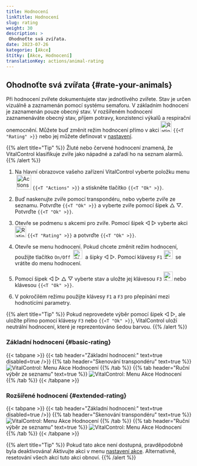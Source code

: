 ```yaml
---
title: Hodnocení
linkTitle: Hodnocení
slug: rating
weight: 30
description: >
 Ohodnoťte svá zvířata.
date: 2023-07-26
kategorie: [Akce]
štítky: [Akce, Hodnocení]
translationKey: actions/animal-rating
---
```


## Ohodnoťte svá zvířata {#rate-your-animals}

Při hodnocení zvířete dokumentujete stav jednotlivého zvířete. Stav je určen vizuálně a zaznamenán pomocí systému semaforu. V základním hodnocení je zaznamenán pouze obecný stav. V rozšířeném hodnocení zaznamenáváte obecný stav, příjem potravy, konzistenci výkalů a respirační onemocnění. Můžete buď změnit režim hodnocení přímo v akci <img src="/icons/actions/rating.svg" width="30" align="bottom" alt="Rating" /> `{{<T "Rating" >}}` nebo jej můžete definovat v [nastavení](../../settings/data-acquisition/#mode-of-animal-rating).

{{% alert title="Tip" %}}
Žluté nebo červené hodnocení znamená, že VitalControl klasifikuje zvíře jako nápadné a zařadí ho na seznam alarmů.
{{% /alert %}}

1. Na hlavní obrazovce vašeho zařízení VitalControl vyberte položku menu &nbsp;<img src="/icons/actions.svg" width="40" align="bottom" alt="Actions" /> `{{<T "Actions" >}}` a stiskněte tlačítko `{{<T "Ok" >}}`.

2. Buď naskenujte zvíře pomocí transpondéru, nebo vyberte zvíře ze seznamu. Potvrďte `{{<T "Ok" >}}` a vyberte zvíře pomocí šipek △ ▽. Potvrďte `{{<T "Ok" >}}`.

3. Otevře se podmenu s akcemi pro zvíře. Pomocí šipek ◁ ▷ vyberte akci <img src="/icons/actions/rating.svg" width="30" align="bottom" alt="Rating" /> `{{<T "Rating" >}}` a potvrďte `{{<T "Ok" >}}`.

4. Otevře se menu hodnocení. Pokud chcete změnit režim hodnocení, použijte tlačítko `On/Off` &nbsp;<img src="/icons/gear.svg" width="25" align="bottom" alt="Chain-of-actions" />&nbsp; a šipky ◁ ▷. Pomocí klávesy `F1` <img src="/icons/footer/exit.svg" width="24" align="bottom" alt="Back" />&nbsp; se vrátíte do menu hodnocení.

5. Pomocí šipek ◁ ▷ △ ▽ vyberte stav a uložte jej klávesou `F3` <img src="/icons/footer/save.svg" width="25" align="bottom" alt="Save" /> nebo klávesou `{{<T "Ok" >}}`.


6. V pokročilém režimu použijte klávesy `F1` a `F3` pro přepínání mezi hodnotícími parametry.

{{% alert title="Tip" %}}
Pokud neprovedete výběr pomocí šipek ◁ ▷, ale uložíte přímo pomocí klávesy `F3` nebo `{{<T "Ok" >}}`, VitalControl uloží neutrální hodnocení, které je reprezentováno šedou barvou.
{{% /alert %}}

### Základní hodnocení {#basic-rating}

{{< tabpane >}}
{{< tab header="Základní hodnocení:" text=true disabled=true />}}
{{% tab header="Skenování transpondéru" text=true %}}
![VitalControl: Menu Akce Hodnocení](../images/basicrating-scan.png "Základní hodnocení")
{{% /tab %}}
{{% tab header="Ruční výběr ze seznamu" text=true %}}
![VitalControl: Menu Akce Hodnocení](../images/basicrating.png "Základní hodnocení")
{{% /tab %}}
{{< /tabpane >}}

### Rozšířené hodnocení {#extended-rating}

{{< tabpane >}}
{{< tab header="Základní hodnocení:" text=true disabled=true />}}
{{% tab header="Skenování transpondéru" text=true %}}
![VitalControl: Menu Akce Hodnocení](../images/extendedrating-scan.png "Rozšířené hodnocení")
{{% /tab %}}
{{% tab header="Ruční výběr ze seznamu" text=true %}}
![VitalControl: Menu Akce Hodnocení](../images/extendedrating.png "Rozšířené hodnocení")
{{% /tab %}}
{{< /tabpane >}}

{{% alert title="Tip" %}}
Pokud tato akce není dostupná, pravděpodobně byla deaktivována! Aktivujte akci v menu [nastavení akce](../settings/). Alternativně, resetování všech akcí tuto akci obnoví.
{{% /alert %}}
